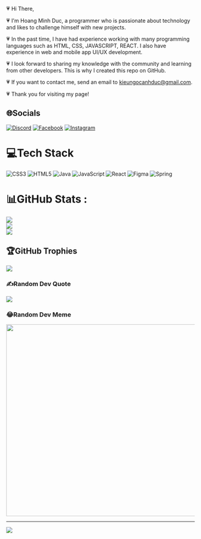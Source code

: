 💗 Hi There,

💗 I'm Hoang Minh Duc, a programmer who is passionate about technology and likes to challenge himself with new projects.

💗 In the past time, I have had experience working with many programming languages such as HTML, CSS, JAVASCRIPT, REACT. I also have experience in web and mobile app UI/UX development.

💗 I look forward to sharing my knowledge with the community and learning from other developers. This is why I created this repo on GitHub.

💗 If you want to contact me, send an email to kieungocanhduc@gmail.com.

💗 Thank you for visiting my page!


## 🌐Socials
[![Discord](https://img.shields.io/badge/Discord-%237289DA.svg?logo=discord&logoColor=white)](htttps://discord.gg/Xavia#3382) [![Facebook](https://img.shields.io/badge/Facebook-%231877F2.svg?logo=Facebook&logoColor=white)](https://www.facebook.com/hoang.duc.2609/) [![Instagram](https://img.shields.io/badge/Instagram-%23E4405F.svg?logo=Instagram&logoColor=white)](https://www.instagram.com/_hm.duc.26_/) 

# 💻Tech Stack
![CSS3](https://img.shields.io/badge/css3-%231572B6.svg?style=for-the-badge&logo=css3&logoColor=white) ![HTML5](https://img.shields.io/badge/html5-%23E34F26.svg?style=for-the-badge&logo=html5&logoColor=white) ![Java](https://img.shields.io/badge/java-%23ED8B00.svg?style=for-the-badge&logo=java&logoColor=white) ![JavaScript](https://img.shields.io/badge/javascript-%23323330.svg?style=for-the-badge&logo=javascript&logoColor=%23F7DF1E) ![React](https://img.shields.io/badge/react-%2320232a.svg?style=for-the-badge&logo=react&logoColor=%2361DAFB) 	![Figma](https://img.shields.io/badge/figma-%23F24E1E.svg?style=for-the-badge&logo=figma&logoColor=white) ![Spring](https://img.shields.io/badge/spring-%236DB33F.svg?style=for-the-badge&logo=spring&logoColor=white)
# 📊GitHub Stats :
![](https://github-readme-stats.vercel.app/api?username=duc11021102&theme=radical&hide_border=false&include_all_commits=false&count_private=false)<br/>
![](https://github-readme-streak-stats.herokuapp.com/?user=duc11021102&theme=radical&hide_border=false)<br/>
![](https://github-readme-stats.vercel.app/api/top-langs/?username=duc11021102&theme=radical&hide_border=false&include_all_commits=false&count_private=false&layout=compact)

## 🏆GitHub Trophies
![](https://github-trophies.vercel.app/?username=duc11021102&theme=radical&no-frame=false&no-bg=false&margin-w=4)

### ✍️Random Dev Quote
![](https://quotes-github-readme.vercel.app/api?type=horizontal&theme=radical)

### 😂Random Dev Meme
<img src="https://random-memer.herokuapp.com/" width="512px"/>

---
[![](https://visitcount.itsvg.in/api?id=duc11021102&icon=0&color=0)](https://visitcount.itsvg.in)
